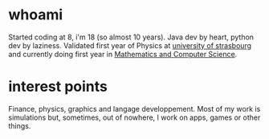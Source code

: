 # whoami
Started coding at 8, i'm 18 (so almost 10 years). Java dev by heart, python dev by laziness. Validated first year of Physics at [university of strasbourg](www.unistra.fr) and currently doing first year in [Mathematics and Computer Science](https://mathinfo.unistra.fr/formations/licence/mathematiques/#data-rof-tab-presentation).

# interest points
Finance, physics, graphics and langage developpement.
Most of my work is simulations but, sometimes, out of nowhere, I work on apps, games or other things.
